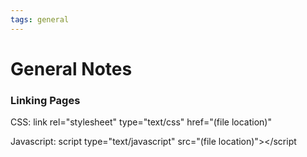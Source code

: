 ```yaml
---
tags: general
---
```


# General Notes

### Linking Pages

CSS:
    link rel="stylesheet" type="text/css" href="(file location)"

Javascript:
    script type="text/javascript" src="(file location)"></script